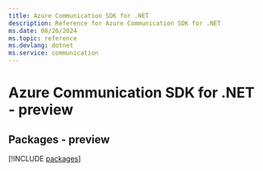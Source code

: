 ```yaml
---
title: Azure Communication SDK for .NET
description: Reference for Azure Communication SDK for .NET
ms.date: 08/26/2024
ms.topic: reference
ms.devlang: dotnet
ms.service: communication
---
```

# Azure Communication SDK for .NET - preview
## Packages - preview
[!INCLUDE [packages](communication-index.md)]
